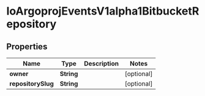 

# IoArgoprojEventsV1alpha1BitbucketRepository


## Properties

Name | Type | Description | Notes
------------ | ------------- | ------------- | -------------
**owner** | **String** |  |  [optional]
**repositorySlug** | **String** |  |  [optional]



